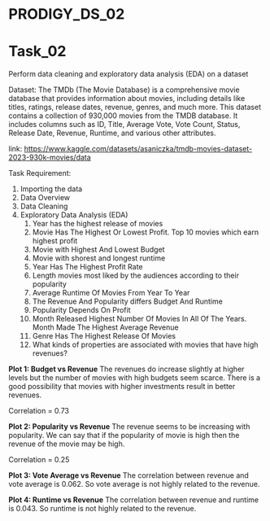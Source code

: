 # PRODIGY_DS_02

# Task_02

Perform data cleaning and exploratory data analysis (EDA) on a dataset

Dataset: The TMDb (The Movie Database) is a comprehensive movie database that provides information about movies, including details like titles, ratings, release dates, revenue, genres, and much more. This dataset contains a collection of 930,000 movies from the TMDB database. It includes columns such as ID, Title, Average Vote, Vote Count, Status, Release Date, Revenue, Runtime, and various other attributes.

link: https://www.kaggle.com/datasets/asaniczka/tmdb-movies-dataset-2023-930k-movies/data

Task Requirement:
1. Importing the data
2. Data Overview
3. Data Cleaning
4. Exploratory Data Analysis (EDA)
   1. Year has the highest release of movies
   2. Movie Has The Highest Or Lowest Profit. Top 10 movies which earn highest profit
   3. Movie with Highest And Lowest Budget
   4. Movie with shorest and longest runtime
   5. Year Has The Highest Profit Rate
   6. Length movies most liked by the audiences according to their popularity
   7. Average Runtime Of Movies From Year To Year
   8. The Revenue And Popularity differs Budget And Runtime
   9. Popularity Depends On Profit
   10. Month Released Highest Number Of Movies In All Of The Years. Month Made The Highest Average Revenue
   11. Genre Has The Highest Release Of Movies
   12. What kinds of properties are associated with movies that have high revenues?
        
**Plot 1: Budget vs Revenue**
The revenues do increase slightly at higher levels but the number of movies with high budgets seem scarce. There is a good possibility that movies with higher investments result in better revenues.

Correlation = 0.73

**Plot 2: Popularity vs Revenue**
The revenue seems to be increasing with popularity. We can say that if the popularity of movie is high then the revenue of the movie may be high.

Correlation = 0.25

**Plot 3: Vote Average vs Revenue**
The correlation between revenue and vote average is 0.062. So vote average is not highly related to the revenue.

**Plot 4: Runtime vs Revenue**
The correlation between revenue and runtime is 0.043. So runtime is not highly related to the revenue.
